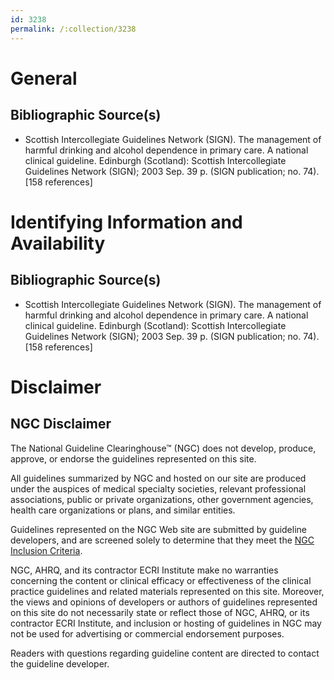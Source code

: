```yaml
---
id: 3238
permalink: /:collection/3238
---
```


# General

## Bibliographic Source(s)

- Scottish Intercollegiate Guidelines Network (SIGN). The management of harmful drinking and alcohol dependence in primary care. A national clinical guideline. Edinburgh (Scotland): Scottish Intercollegiate Guidelines Network (SIGN); 2003 Sep. 39 p. (SIGN publication; no. 74). [158 references]

# Identifying Information and Availability

## Bibliographic Source(s)

- Scottish Intercollegiate Guidelines Network (SIGN). The management of harmful drinking and alcohol dependence in primary care. A national clinical guideline. Edinburgh (Scotland): Scottish Intercollegiate Guidelines Network (SIGN); 2003 Sep. 39 p. (SIGN publication; no. 74). [158 references]

# Disclaimer

## NGC Disclaimer

The National Guideline Clearinghouse™ (NGC) does not develop, produce, approve, or endorse the guidelines represented on this site.

All guidelines summarized by NGC and hosted on our site are produced under the auspices of medical specialty societies, relevant professional associations, public or private organizations, other government agencies, health care organizations or plans, and similar entities.

Guidelines represented on the NGC Web site are submitted by guideline developers, and are screened solely to determine that they meet the [NGC Inclusion Criteria](/help-and-about/summaries/inclusion-criteria).

NGC, AHRQ, and its contractor ECRI Institute make no warranties concerning the content or clinical efficacy or effectiveness of the clinical practice guidelines and related materials represented on this site. Moreover, the views and opinions of developers or authors of guidelines represented on this site do not necessarily state or reflect those of NGC, AHRQ, or its contractor ECRI Institute, and inclusion or hosting of guidelines in NGC may not be used for advertising or commercial endorsement purposes.

Readers with questions regarding guideline content are directed to contact the guideline developer.

